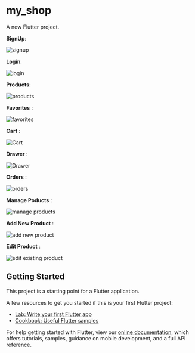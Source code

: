 # my_shop

A new Flutter project.

**SignUp**:

![signup](https://user-images.githubusercontent.com/40691961/121937664-4fb7ea00-cd21-11eb-924c-fd150736b6f8.png)

**Login**:

![login](https://user-images.githubusercontent.com/40691961/121937706-59d9e880-cd21-11eb-84e9-543399d72b2e.png)

**Products**:

![products](https://user-images.githubusercontent.com/40691961/121937752-64947d80-cd21-11eb-8bb6-53411f6616af.png)

**Favorites** :

![favorites](https://user-images.githubusercontent.com/40691961/121937791-6f4f1280-cd21-11eb-9e2e-d8058d2a279a.png)

**Cart** :

![Cart](https://user-images.githubusercontent.com/40691961/121937812-75dd8a00-cd21-11eb-9960-85c88344dc11.png)

**Drawer** : 

![Drawer](https://user-images.githubusercontent.com/40691961/121937831-7c6c0180-cd21-11eb-9acb-75580417ffd4.png)

**Orders** :

![orders](https://user-images.githubusercontent.com/40691961/121937869-855cd300-cd21-11eb-9df6-0815785cd2e4.png)


**Manage Poducts** :

![manage products](https://user-images.githubusercontent.com/40691961/121937910-90affe80-cd21-11eb-9ee9-589cfd7b3534.png)


**Add New Product** :

![add new product](https://user-images.githubusercontent.com/40691961/121937934-960d4900-cd21-11eb-8fe3-cfa38a48ed3d.png)


**Edit Product** :

![edit existing product](https://user-images.githubusercontent.com/40691961/121937997-a7eeec00-cd21-11eb-963b-518b8e1d34de.png)






## Getting Started

This project is a starting point for a Flutter application.

A few resources to get you started if this is your first Flutter project:

- [Lab: Write your first Flutter app](https://flutter.dev/docs/get-started/codelab)
- [Cookbook: Useful Flutter samples](https://flutter.dev/docs/cookbook)

For help getting started with Flutter, view our
[online documentation](https://flutter.dev/docs), which offers tutorials,
samples, guidance on mobile development, and a full API reference.
